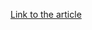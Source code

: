 [Link to the article](https://www.proofpoint.com/us/blog/threat-insight/security-brief-sing-us-song-youre-piano-scam)
